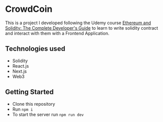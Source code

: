 # CrowdCoin

This is a project I developed following the Udemy 
 course [Ethereum and Solidity: The Complete Developer's Guide](https://www.udemy.com/course/ethereum-and-solidity-the-complete-developers-guide/learn
) to learn to write solidity contract and interact with them with a Frontend Application.

## Technologies used
* Solidity
* React.js
* Next.js
* Web3

## Getting Started

* Clone this repository
* Run `npm i`
* To start the server run `npm run dev`
